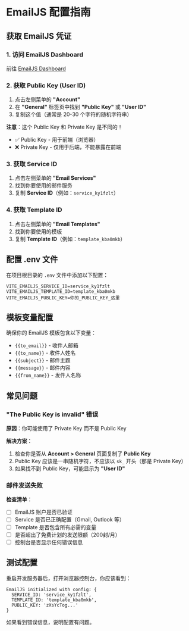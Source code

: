 # EmailJS 配置指南

## 获取 EmailJS 凭证

### 1. 访问 EmailJS Dashboard
前往 [EmailJS Dashboard](https://dashboard.emailjs.com/)

### 2. 获取 Public Key (User ID)
1. 点击左侧菜单的 **"Account"**
2. 在 **"General"** 标签页中找到 **"Public Key"** 或 **"User ID"**
3. 复制这个值（通常是 20-30 个字符的随机字符串）

**注意**：这个 Public Key 和 Private Key 是不同的！
- ✅ Public Key - 用于前端（浏览器）
- ❌ Private Key - 仅用于后端，不能暴露在前端

### 3. 获取 Service ID
1. 点击左侧菜单的 **"Email Services"**
2. 找到你要使用的邮件服务
3. 复制 **Service ID**（例如：`service_ky1fzlt`）

### 4. 获取 Template ID
1. 点击左侧菜单的 **"Email Templates"**
2. 找到你要使用的模板
3. 复制 **Template ID**（例如：`template_kba0mkb`）

## 配置 .env 文件

在项目根目录的 `.env` 文件中添加以下配置：

```env
VITE_EMAILJS_SERVICE_ID=service_ky1fzlt
VITE_EMAILJS_TEMPLATE_ID=template_kba0mkb
VITE_EMAILJS_PUBLIC_KEY=你的_PUBLIC_KEY_这里
```

## 模板变量配置

确保你的 EmailJS 模板包含以下变量：

- `{{to_email}}` - 收件人邮箱
- `{{to_name}}` - 收件人姓名
- `{{subject}}` - 邮件主题
- `{{message}}` - 邮件内容
- `{{from_name}}` - 发件人名称

## 常见问题

### "The Public Key is invalid" 错误

**原因**：你可能使用了 Private Key 而不是 Public Key

**解决方案**：
1. 检查你是否从 **Account > General** 页面复制了 **Public Key**
2. Public Key 应该是一串随机字符，不应该以 `sk_` 开头（那是 Private Key）
3. 如果找不到 Public Key，可能显示为 **"User ID"**

### 邮件发送失败

**检查清单**：
- [ ] EmailJS 账户是否已验证
- [ ] Service 是否已正确配置（Gmail, Outlook 等）
- [ ] Template 是否包含所有必需的变量
- [ ] 是否超出了免费计划的发送限额（200封/月）
- [ ] 控制台是否显示任何错误信息

## 测试配置

重启开发服务器后，打开浏览器控制台，你应该看到：

```
EmailJS initialized with config: {
  SERVICE_ID: 'service_ky1fzlt',
  TEMPLATE_ID: 'template_kba0mkb',
  PUBLIC_KEY: 'zXsYcTog...'
}
```

如果看到错误信息，说明配置有问题。

